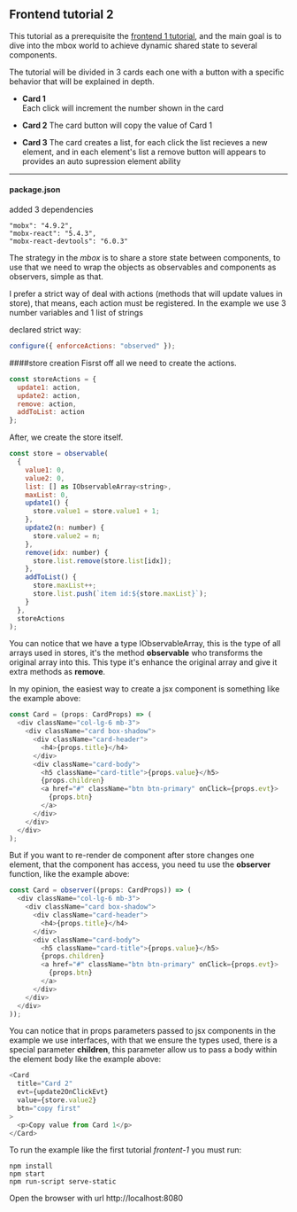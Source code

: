 ## Frontend tutorial 2

This tutorial as a prerequisite the [frontend 1 tutorial](../frontend-1/readme.md), and the main goal is to dive into the mbox world to achieve dynamic shared state to several components.  

The tutorial will be divided in 3 cards each one with a button with a specific behavior that will be explained in depth.

  - **Card 1**    
    Each click will increment the number shown in the card
      
  - **Card 2**
    The card button will copy the value of Card 1
        
  - **Card 3**
    The card creates a list, for each click the list recieves a new element, and in each element's list a remove button will appears to provides an auto supression element ability
      
***

#### package.json
added 3 dependencies
```
"mobx": "4.9.2",
"mobx-react": "5.4.3",
"mobx-react-devtools": "6.0.3"
```

The strategy in the *mbox* is to share a store state between components, to use that we need to wrap the objects as observables and components as observers, simple as that.

I prefer a strict way of deal with actions (methods that will update values in store), that means, each action must be registered. 
In the example we use 3 number variables and 1 list of strings

declared strict way:
```javascript
configure({ enforceActions: "observed" });
```

####store creation
Fisrst off all we need to create the actions.
```javascript
const storeActions = {
  update1: action,
  update2: action,
  remove: action,
  addToList: action
};
```
After, we create the store itself.
```javascript
const store = observable(
  {
    value1: 0,
    value2: 0,
    list: [] as IObservableArray<string>,
    maxList: 0,
    update1() {
      store.value1 = store.value1 + 1;
    },
    update2(n: number) {
      store.value2 = n;
    },
    remove(idx: number) {
      store.list.remove(store.list[idx]);
    },
    addToList() {
      store.maxList++;
      store.list.push(`item id:${store.maxList}`);
    }
  },
  storeActions
);
```
You can notice that we have a type IObservableArray, this is the type of all arrays used in stores, it's the method **observable** who transforms the original array into this.
This type it's enhance the original array and give it extra methods as **remove**.

In my opinion, the easiest way to create a jsx component is something like the example above:
```javascript
const Card = (props: CardProps) => (
  <div className="col-lg-6 mb-3">
    <div className="card box-shadow">
      <div className="card-header">
        <h4>{props.title}</h4>
      </div>
      <div className="card-body">
        <h5 className="card-title">{props.value}</h5>
        {props.children}
        <a href="#" className="btn btn-primary" onClick={props.evt}>
          {props.btn}
        </a>
      </div>
    </div>
  </div>
);
```

But if you want to re-render de component after store changes one element, that the component has access, you need tu use the **observer** function, like the example above:

```javascript
const Card = observer((props: CardProps)) => (
  <div className="col-lg-6 mb-3">
    <div className="card box-shadow">
      <div className="card-header">
        <h4>{props.title}</h4>
      </div>
      <div className="card-body">
        <h5 className="card-title">{props.value}</h5>
        {props.children}
        <a href="#" className="btn btn-primary" onClick={props.evt}>
          {props.btn}
        </a>
      </div>
    </div>
  </div>
));
```

You can notice that in props parameters passed to jsx components in the example we use interfaces, with that we ensure the types used, there is a special parameter **children**, this parameter allow us to pass a body within the element body like the example above:

```javascript
<Card
  title="Card 2"
  evt={update2OnClickEvt}
  value={store.value2}
  btn="copy first"
>
  <p>Copy value from Card 1</p>
</Card>
```

To run the example like the first tutorial *frontent-1* you must run:
 ```
 npm install
 npm start
 npm run-script serve-static
 ```
 Open the browser with url http://localhost:8080
